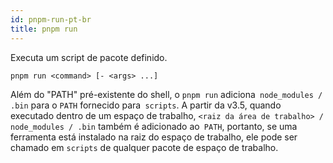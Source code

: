 ```yaml
---
id: pnpm-run-pt-br
title: pnpm run
---
```


Executa um script de pacote definido.

```
pnpm run <command> [- <args> ...]
```

Além do "PATH" pré-existente do shell, o `pnpm run` adiciona` node_modules / .bin`
para o `PATH` fornecido para` scripts`. A partir da v3.5, quando executado dentro de um espaço de trabalho,
`<raiz da área de trabalho> / node_modules / .bin` também é adicionado ao` PATH`, portanto, se uma ferramenta
está instalado na raiz do espaço de trabalho, ele pode ser chamado em `scripts` de qualquer pacote de espaço de trabalho.

